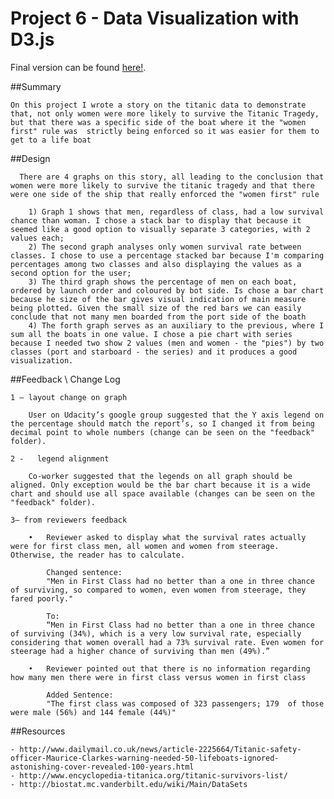 # Project 6 - Data Visualization with D3.js


Final version can be found [here!](http://bl.ocks.org/dmenin/raw/97924f4c86232f7e3a84/).


##Summary

	On this project I wrote a story on the titanic data to demonstrate that, not only women were more likely to survive the Titanic Tragedy, but that there was a specific side of the boat where it the "women first" rule was  strictly being enforced so it was easier for them to get to a life boat
   


##Design  
      
	  There are 4 graphs on this story, all leading to the conclusion that women were more likely to survive the titanic tragedy and that there were one side of the ship that really enforced the "women first" rule

    	1) Graph 1 shows that men, regardless of class, had a low survival chance than woman. I chose a stack bar to display that because it seemed like a good option to visually separate 3 categories, with 2 values each;		
		2) The second graph analyses only women survival rate between classes. I chose to use a percentage stacked bar because I'm comparing percentages among two classes and also displaying the values as a second option for the user;
		3) The third graph shows the percentage of men on each boat, ordered by launch order and coloured by bot side. Is chose a bar chart because he size of the bar gives visual indication of main measure being plotted. Given the small size of the red bars we can easily conclude that not many men boarded from the port side of the boath
		4) The forth graph serves as an auxiliary to the previous, where I sum all the boats in one value. I chose a pie chart with series because I needed two show 2 values (men and women - the "pies") by two classes (port and starboard - the series) and it produces a good visualization. 


##Feedback \ Change Log

	1 – layout change on graph
	
		User on Udacity’s google group suggested that the Y axis legend on the percentage should match the report’s, so I changed it from being decimal point to whole numbers (change can be seen on the "feedback" folder).

	2 -   legend alignment 

		Co-worker suggested that the legends on all graph should be aligned. Only exception would be the bar chart because it is a wide chart and should use all space available (changes can be seen on the "feedback" folder).

	3– from reviewers feedback

		•	Reviewer asked to display what the survival rates actually were for first class men, all women and women from steerage. Otherwise, the reader has to calculate.
 
			Changed sentence:  
			"Men in First Class had no better than a one in three chance of surviving, so compared to women, even women from steerage, they fared poorly."

			To:
			“Men in First Class had no better than a one in three chance of surviving (34%), which is a very low survival rate, especially considering that women overall had a 73% survival rate. Even women for steerage had a higher chance of surviving than men (49%).”

		•	Reviewer pointed out that there is no information regarding how many men there were in first class versus women in first class
			
			Added Sentence:
			"The first class was composed of 323 passengers; 179  of those were male (56%) and 144 female (44%)"

	

##Resources

    - http://www.dailymail.co.uk/news/article-2225664/Titanic-safety-officer-Maurice-Clarkes-warning-needed-50-lifeboats-ignored-astonishing-cover-revealed-100-years.html
	- http://www.encyclopedia-titanica.org/titanic-survivors-list/
	- http://biostat.mc.vanderbilt.edu/wiki/Main/DataSets